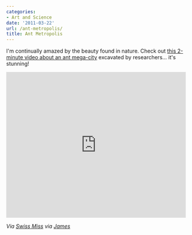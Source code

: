 ```yaml
---
categories:
- Art and Science
date: '2011-03-22'
url: /ant-metropolis/
title: Ant Metropolis
---
```


I'm continually amazed by the beauty found in nature. Check out <a href="https://www.youtube.com/watch?v=lFg21x2sj-M">this 2-minute video about an ant mega-city</a> excavated by researchers... it's stunning!

<p align="center"><div class="fluid-vids"><iframe title="YouTube video player" width="480" height="390" src="https://www.youtube.com/embed/lFg21x2sj-M?rel=0" frameborder="0" allowfullscreen></iframe></div></p>

<em>Via <a href="http://www.swiss-miss.com/2011/03/giant-ant-hill-excavated.html">Swiss Miss</a> via <a href="http://foundbyjames.com/notes/giant-ant-hill-excavated">James</a></em>